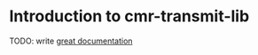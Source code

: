 # Introduction to cmr-transmit-lib

TODO: write [great documentation](http://jacobian.org/writing/great-documentation/what-to-write/)
